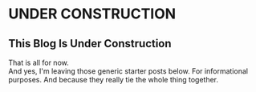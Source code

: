 UNDER CONSTRUCTION
=====
This Blog Is Under Construction  
-----  
That is all for now.  
And yes, I'm leaving those generic starter posts below.  For informational purposes. And because they really tie the whole thing together.
